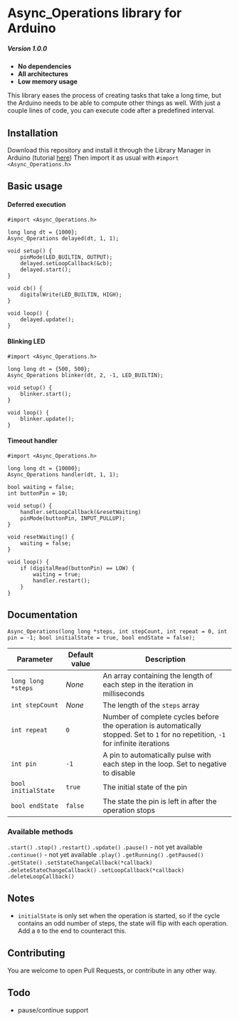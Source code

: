 # Async_Operations library for Arduino
##### Version 1.0.0

- **No dependencies**
- **All architectures**
- **Low memory usage**

This library eases the process of creating tasks that take a long time, but the Arduino needs to be able to compute other things as well. With just a couple lines of code, you can execute code after a predefined interval.

## Installation
Download this repository and install it through the Library Manager in Arduino (tutorial [here](https://www.arduino.cc/en/Guide/Libraries))
Then import it as usual with `#import <Async_Operations.h>`

## Basic usage

#### Deferred execution
```
#import <Async_Operations.h>

long long dt = {1000};
Async_Operations delayed(dt, 1, 1);

void setup() {
    pinMode(LED_BUILTIN, OUTPUT);
    delayed.setLoopCallback(&cb);
    delayed.start();
}

void cb() {
    digitalWrite(LED_BUILTIN, HIGH);
}

void loop() {
    delayed.update();
}
```

#### Blinking LED

```
#import <Async_Operations.h>

long long dt = {500, 500};
Async_Operations blinker(dt, 2, -1, LED_BUILTIN);

void setup() {
    blinker.start();
}

void loop() {
    blinker.update();
}
```

#### Timeout handler

```
#import <Async_Operations.h>

long long dt = {10000};
Async_Operations handler(dt, 1, 1);

bool waiting = false;
int buttonPin = 10;

void setup() {
    handler.setLoopCallback(&resetWaiting)
    pinMode(buttonPin, INPUT_PULLUP);
}

void resetWaiting() {
    waiting = false;
}

void loop() {
    if (digitalRead(buttonPin) == LOW) {
        waiting = true;
        handler.restart();
    }
}
```

## Documentation

`Async_Operations(long long *steps, int stepCount, int repeat = 0, int pin = -1; bool initialState = true, bool endState = false);`

|Parameter|Default value|Description|
|-|-|-|
|`long long *steps`|*None*|An array containing the length of each step in the iteration in milliseconds|
|`int stepCount`|*None*|The length of the `steps` array|
|`int repeat`|`0`|Number of complete cycles before the operation is automatically stopped. Set to `1` for no repetition, `-1` for infinite iterations|
|`int pin`|`-1`|A pin to automatically pulse with each step in the loop. Set to negative to disable|
|`bool initialState`|`true`|The initial state of the pin|
|`bool endState`|`false`|The state the pin is left in after the operation stops

### Available methods

`.start()`
`.stop()`
`.restart()`
`.update()`
`.pause()` - not yet available
`.continue()` - not yet available
`.play()`
`.getRunning()`
`.getPaused()`
`.getState()`
`.setStateChangeCallback(*callback)`
`.deleteStateChangeCallback()`
`.setLoopCallback(*callback)`
`.deleteLoopCallback()`

## Notes


- `initialState` is only set when the operation is started, so if the cycle contains an odd number of steps, the state will flip with each operation. Add a `0` to the end to counteract this.

## Contributing

You are welcome to open Pull Requests, or contribute in any other way.

## Todo

- pause/continue support
